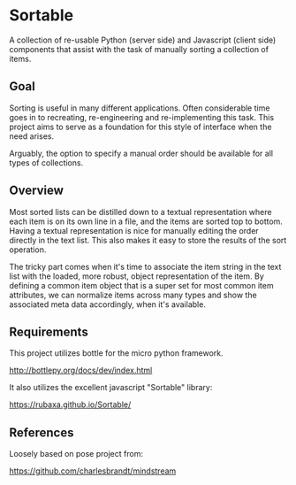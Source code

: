 # Sortable

A collection of re-usable Python (server side) and Javascript (client side) components that assist with the task of manually sorting a collection of items.

## Goal

Sorting is useful in many different applications. Often considerable time goes in to recreating, re-engineering and re-implementing this task. This project aims to serve as a foundation for this style of interface when the need arises.

Arguably, the option to specify a manual order should be available for all types of collections.

## Overview

Most sorted lists can be distilled down to a textual representation where each item is on its own line in a file, and the items are sorted top to bottom. Having a textual representation is nice for manually editing the order directly in the text list. This also makes it easy to store the results of the sort operation.

The tricky part comes when it's time to associate the item string in the text list with the loaded, more robust, object representation of the item. By defining a common item object that is a super set for most common item attributes, we can normalize items across many types and show the associated meta data accordingly, when it's available.

## Requirements

This project utilizes bottle for the micro python framework.

http://bottlepy.org/docs/dev/index.html

It also utilizes the excellent javascript "Sortable" library:

https://rubaxa.github.io/Sortable/

## References

Loosely based on pose project from:

https://github.com/charlesbrandt/mindstream
